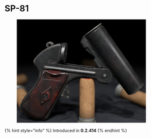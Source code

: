 # SP-81

<figure><img src="../../../.gitbook/assets/sp81" alt=""><figcaption></figcaption></figure>

{% hint style="info" %}
Introduced in **0.2.414**
{% endhint %}
